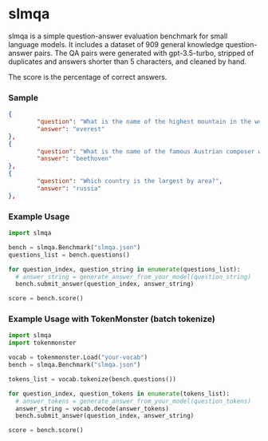 # slmqa

slmqa is a simple question-answer evaluation benchmark for small language models. It includes a dataset of 909 general knowledge question-answer pairs. The QA pairs were generated with gpt-3.5-turbo, stripped of duplicates and answers shorter than 5 characters, and cleaned by hand.

The score is the percentage of correct answers.

### Sample

```json
{
        "question": "What is the name of the highest mountain in the world?",
        "answer": "everest"
},
{
        "question": "What is the name of the famous Austrian composer who wrote the Ninth Symphony?",
        "answer": "beethoven"
},
{
        "question": "Which country is the largest by area?",
        "answer": "russia"
},
```

### Example Usage

```python
import slmqa

bench = slmqa.Benchmark("slmqa.json")
questions_list = bench.questions()

for question_index, question_string in enumerate(questions_list):
  # answer_string = generate_answer_from_your_model(question_string)
  bench.submit_answer(question_index, answer_string)

score = bench.score()
```

### Example Usage with TokenMonster (batch tokenize)

```python
import slmqa
import tokenmonster

vocab = tokenmonster.Load("your-vocab")
bench = slmqa.Benchmark("slmqa.json")

tokens_list = vocab.tokenize(bench.questions())

for question_index, question_tokens in enumerate(tokens_list):
  # answer_tokens = generate_answer_from_your_model(question_tokens)
  answer_string = vocab.decode(answer_tokens)
  bench.submit_answer(question_index, answer_string)

score = bench.score()
```
